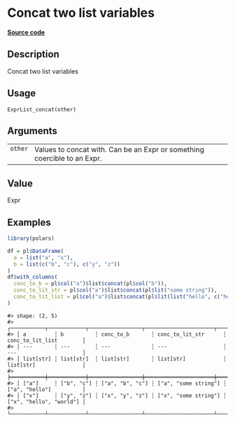 

# Concat two list variables

[**Source code**](https://github.com/pola-rs/r-polars/tree/1fd6c01b862685c50e295d9b2ef690a69c3a7963/R/expr__list.R#L103)

## Description

Concat two list variables

## Usage

<pre><code class='language-R'>ExprList_concat(other)
</code></pre>

## Arguments

<table>
<tr>
<td style="white-space: nowrap; font-family: monospace; vertical-align: top">
<code id="ExprList_concat_:_other">other</code>
</td>
<td>
Values to concat with. Can be an Expr or something coercible to an Expr.
</td>
</tr>
</table>

## Value

Expr

## Examples

``` r
library(polars)

df = pl$DataFrame(
  a = list("a", "x"),
  b = list(c("b", "c"), c("y", "z"))
)
df$with_columns(
  conc_to_b = pl$col("a")$list$concat(pl$col("b")),
  conc_to_lit_str = pl$col("a")$list$concat(pl$lit("some string")),
  conc_to_lit_list = pl$col("a")$list$concat(pl$lit(list("hello", c("hello", "world"))))
)
```

    #> shape: (2, 5)
    #> ┌───────────┬────────────┬─────────────────┬──────────────────────┬─────────────────────────┐
    #> │ a         ┆ b          ┆ conc_to_b       ┆ conc_to_lit_str      ┆ conc_to_lit_list        │
    #> │ ---       ┆ ---        ┆ ---             ┆ ---                  ┆ ---                     │
    #> │ list[str] ┆ list[str]  ┆ list[str]       ┆ list[str]            ┆ list[str]               │
    #> ╞═══════════╪════════════╪═════════════════╪══════════════════════╪═════════════════════════╡
    #> │ ["a"]     ┆ ["b", "c"] ┆ ["a", "b", "c"] ┆ ["a", "some string"] ┆ ["a", "hello"]          │
    #> │ ["x"]     ┆ ["y", "z"] ┆ ["x", "y", "z"] ┆ ["x", "some string"] ┆ ["x", "hello", "world"] │
    #> └───────────┴────────────┴─────────────────┴──────────────────────┴─────────────────────────┘
